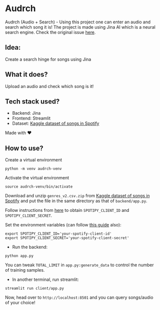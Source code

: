# Audrch
Audrch (Audio + Search) - Using this project one can enter an audio and search which song it is! The project is made using Jina AI which is a neural search engine.
Check the original issue [here](https://github.com/jina-ai/jina/issues/3650).

## Idea:
Create a search hinge for songs using Jina

## What it does?
Upload an audio and check which song is it!

## Tech stack used?
- Backend: Jina
- Frontend: Streamlit
- Dataset: [Kaggle dataset of songs in Spotify](https://www.kaggle.com/mrmorj/dataset-of-songs-in-spotify)

Made with ❤️

## How to use?
<!-- - Download the AudioCLIP model by running:

```
bash scripts/download_models.sh
``` -->

Create a virtual environment

```
python -m venv audrch-venv
```

Activate the virtual environment

```
source audrch-venv/bin/activate
```


Download and unzip `genres_v2.csv.zip` from [Kaggle dataset of songs in Spotify](https://www.kaggle.com/mrmorj/dataset-of-songs-in-spotify) and put the file in the same directory as that of `backend/app.py`.


Follow instructions from [here](https://developer.spotify.com/documentation/general/guides/authorization/app-settings) to obtain `SPOTIPY_CLIENT_ID` and `SPOTIPY_CLIENT_SECRET`.<br>

Set the environment variables (can follow [this guide](https://spotipy.readthedocs.io/en/2.19.0/#client-credentials-flow) also):
```
export SPOTIPY_CLIENT_ID='your-spotify-client-id'
export SPOTIPY_CLIENT_SECRET='your-spotify-client-secret'
```


- Run the backend:

```
python app.py
```

You can tweak `TOTAL_LIMIT` in `app.py:generate_data` to control the number of training samples.

- In another terminal, run streamlit:

```
streamlit run client/app.py
```

Now, head over to `http://localhost:8501` and you can query songs/audio of your choice!
